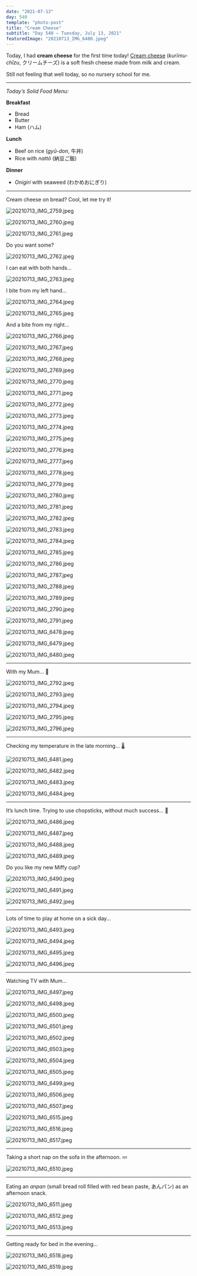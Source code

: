 ```yaml
---
date: "2021-07-13"
day: 540
template: "photo-post"
title: "Cream Cheese"
subtitle: "Day 540 – Tuesday, July 13, 2021"
featuredImage: "20210713_IMG_6480.jpeg"
---
```


Today, I had <b>cream cheese</b> for the first time today! <a href="https://en.wikipedia.org/wiki/Cream_cheese">Cream cheese</a> (*kurīmu-chīzu*, クリームチーズ) is a soft fresh cheese made from milk and cream.

Still not feeling that well today, so no nursery school for me.

<hr />

_Today’s Solid Food Menu:_

**Breakfast**

- Bread
- Butter
- Ham (ハム)

**Lunch**

- Beef on rice (*gyū-don*, 牛丼)
- Rice with *nattō* (納豆ご飯)

**Dinner**

- *Onigiri* with seaweed (わかめおにぎり)

<hr />

Cream cheese on bread? Cool, let me try it!

![20210713_IMG_2759.jpeg](20210713_IMG_2759.jpeg)

![20210713_IMG_2760.jpeg](20210713_IMG_2760.jpeg)

![20210713_IMG_2761.jpeg](20210713_IMG_2761.jpeg)

Do you want some?

![20210713_IMG_2762.jpeg](20210713_IMG_2762.jpeg)

I can eat with both hands…

![20210713_IMG_2763.jpeg](20210713_IMG_2763.jpeg)

I bite from my left hand…

![20210713_IMG_2764.jpeg](20210713_IMG_2764.jpeg)

![20210713_IMG_2765.jpeg](20210713_IMG_2765.jpeg)

And a bite from my right…

![20210713_IMG_2766.jpeg](20210713_IMG_2766.jpeg)

![20210713_IMG_2767.jpeg](20210713_IMG_2767.jpeg)

![20210713_IMG_2768.jpeg](20210713_IMG_2768.jpeg)

![20210713_IMG_2769.jpeg](20210713_IMG_2769.jpeg)

![20210713_IMG_2770.jpeg](20210713_IMG_2770.jpeg)

![20210713_IMG_2771.jpeg](20210713_IMG_2771.jpeg)

![20210713_IMG_2772.jpeg](20210713_IMG_2772.jpeg)

![20210713_IMG_2773.jpeg](20210713_IMG_2773.jpeg)

![20210713_IMG_2774.jpeg](20210713_IMG_2774.jpeg)

![20210713_IMG_2775.jpeg](20210713_IMG_2775.jpeg)

![20210713_IMG_2776.jpeg](20210713_IMG_2776.jpeg)

![20210713_IMG_2777.jpeg](20210713_IMG_2777.jpeg)

![20210713_IMG_2778.jpeg](20210713_IMG_2778.jpeg)

![20210713_IMG_2779.jpeg](20210713_IMG_2779.jpeg)

![20210713_IMG_2780.jpeg](20210713_IMG_2780.jpeg)

![20210713_IMG_2781.jpeg](20210713_IMG_2781.jpeg)

![20210713_IMG_2782.jpeg](20210713_IMG_2782.jpeg)

![20210713_IMG_2783.jpeg](20210713_IMG_2783.jpeg)

![20210713_IMG_2784.jpeg](20210713_IMG_2784.jpeg)

![20210713_IMG_2785.jpeg](20210713_IMG_2785.jpeg)

![20210713_IMG_2786.jpeg](20210713_IMG_2786.jpeg)

![20210713_IMG_2787.jpeg](20210713_IMG_2787.jpeg)

![20210713_IMG_2788.jpeg](20210713_IMG_2788.jpeg)

![20210713_IMG_2789.jpeg](20210713_IMG_2789.jpeg)

![20210713_IMG_2790.jpeg](20210713_IMG_2790.jpeg)

![20210713_IMG_2791.jpeg](20210713_IMG_2791.jpeg)

![20210713_IMG_6478.jpeg](20210713_IMG_6478.jpeg)

![20210713_IMG_6479.jpeg](20210713_IMG_6479.jpeg)

![20210713_IMG_6480.jpeg](20210713_IMG_6480.jpeg)

<hr />

With my Mum… 🥰

![20210713_IMG_2792.jpeg](20210713_IMG_2792.jpeg)

![20210713_IMG_2793.jpeg](20210713_IMG_2793.jpeg)

![20210713_IMG_2794.jpeg](20210713_IMG_2794.jpeg)

![20210713_IMG_2795.jpeg](20210713_IMG_2795.jpeg)

![20210713_IMG_2796.jpeg](20210713_IMG_2796.jpeg)

<hr />

Checking my temperature in the late morning… 🌡

![20210713_IMG_6481.jpeg](20210713_IMG_6481.jpeg)

![20210713_IMG_6482.jpeg](20210713_IMG_6482.jpeg)

![20210713_IMG_6483.jpeg](20210713_IMG_6483.jpeg)

![20210713_IMG_6484.jpeg](20210713_IMG_6484.jpeg)

<hr />

It’s lunch time. Trying to use chopsticks, without much success… 🥢

![20210713_IMG_6486.jpeg](20210713_IMG_6486.jpeg)

![20210713_IMG_6487.jpeg](20210713_IMG_6487.jpeg)

![20210713_IMG_6488.jpeg](20210713_IMG_6488.jpeg)

![20210713_IMG_6489.jpeg](20210713_IMG_6489.jpeg)

Do you like my new Miffy cup?

![20210713_IMG_6490.jpeg](20210713_IMG_6490.jpeg)

![20210713_IMG_6491.jpeg](20210713_IMG_6491.jpeg)

![20210713_IMG_6492.jpeg](20210713_IMG_6492.jpeg)

<hr />

Lots of time to play at home on a sick day…

![20210713_IMG_6493.jpeg](20210713_IMG_6493.jpeg)

![20210713_IMG_6494.jpeg](20210713_IMG_6494.jpeg)

![20210713_IMG_6495.jpeg](20210713_IMG_6495.jpeg)

![20210713_IMG_6496.jpeg](20210713_IMG_6496.jpeg)

<hr />

Watching TV with Mum…

![20210713_IMG_6497.jpeg](20210713_IMG_6497.jpeg)

![20210713_IMG_6498.jpeg](20210713_IMG_6498.jpeg)

![20210713_IMG_6500.jpeg](20210713_IMG_6500.jpeg)

![20210713_IMG_6501.jpeg](20210713_IMG_6501.jpeg)

![20210713_IMG_6502.jpeg](20210713_IMG_6502.jpeg)

![20210713_IMG_6503.jpeg](20210713_IMG_6503.jpeg)

![20210713_IMG_6504.jpeg](20210713_IMG_6504.jpeg)

![20210713_IMG_6505.jpeg](20210713_IMG_6505.jpeg)

![20210713_IMG_6499.jpeg](20210713_IMG_6499.jpeg)

![20210713_IMG_6506.jpeg](20210713_IMG_6506.jpeg)

![20210713_IMG_6507.jpeg](20210713_IMG_6507.jpeg)

![20210713_IMG_6515.jpeg](20210713_IMG_6515.jpeg)

![20210713_IMG_6516.jpeg](20210713_IMG_6516.jpeg)

![20210713_IMG_6517.jpeg](20210713_IMG_6517.jpeg)

<hr />

Taking a short nap on the sofa in the afternoon. 💤

![20210713_IMG_6510.jpeg](20210713_IMG_6510.jpeg)

<hr />

Eating an *anpan* (small bread roll filled with red bean paste, あんパン) as an afternoon snack.

![20210713_IMG_6511.jpeg](20210713_IMG_6511.jpeg)

![20210713_IMG_6512.jpeg](20210713_IMG_6512.jpeg)

![20210713_IMG_6513.jpeg](20210713_IMG_6513.jpeg)

<hr />

Getting ready for bed in the evening…

![20210713_IMG_6518.jpeg](20210713_IMG_6518.jpeg)

![20210713_IMG_6519.jpeg](20210713_IMG_6519.jpeg)
